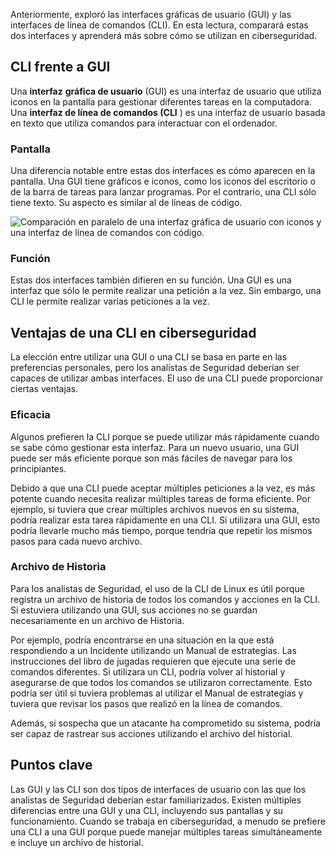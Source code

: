
Anteriormente, exploró las interfaces gráficas de usuario (GUI) y las interfaces de línea de comandos (CLI). En esta lectura, comparará estas dos interfaces y aprenderá más sobre cómo se utilizan en ciberseguridad.

## CLI frente a GUI

Una **interfaz** **gráfica de usuario** (GUI) es una interfaz de usuario que utiliza iconos en la pantalla para gestionar diferentes tareas en la computadora. Una **interfaz de línea de comandos (CLI** ) es una interfaz de usuario basada en texto que utiliza comandos para interactuar con el ordenador.

### Pantalla

Una diferencia notable entre estas dos interfaces es cómo aparecen en la pantalla. Una GUI tiene gráficos e iconos, como los iconos del escritorio o de la barra de tareas para lanzar programas. Por el contrario, una CLI sólo tiene texto. Su aspecto es similar al de líneas de código.

![Comparación en paralelo de una interfaz gráfica de usuario con iconos y una interfaz de línea de comandos con código.](https://d3c33hcgiwev3.cloudfront.net/imageAssetProxy.v1/jPiBzy6QRUC9BFKsrZSzXQ_9657c9ea0df1405aa8ba6fa1639f7bf1_Eq1sask98GT1PJWgAlVVsdoJ4BUZUA19gHHuvnwl9z5e3KfXeQ1vBp7IN8d19BsiN9mYkEWBY_x_jxXBN9NjvXa_fOEwuLWdr8JKi-Uk8ztLWl0Wm4PvLdipIryGpvtv-qMJ6WT6R2kDGXxSeF-ZJStysiZtPxlectb2JtueXryWq9cQ1Sy8YwTnUPwozg?expiry=1752883200000&hmac=3hLPYxvCib-Rq6S7yiF7o-GjOTHmsN-wsXxbneSjdzA)

### **Función**

Estas dos interfaces también difieren en su función. Una GUI es una interfaz que sólo le permite realizar una petición a la vez. Sin embargo, una CLI le permite realizar varias peticiones a la vez.

## Ventajas de una CLI en ciberseguridad

La elección entre utilizar una GUI o una CLI se basa en parte en las preferencias personales, pero los analistas de Seguridad deberían ser capaces de utilizar ambas interfaces. El uso de una CLI puede proporcionar ciertas ventajas.

### Eficacia

Algunos prefieren la CLI porque se puede utilizar más rápidamente cuando se sabe cómo gestionar esta interfaz. Para un nuevo usuario, una GUI puede ser más eficiente porque son más fáciles de navegar para los principiantes.

Debido a que una CLI puede aceptar múltiples peticiones a la vez, es más potente cuando necesita realizar múltiples tareas de forma eficiente. Por ejemplo, si tuviera que crear múltiples archivos nuevos en su sistema, podría realizar esta tarea rápidamente en una CLI. Si utilizara una GUI, esto podría llevarle mucho más tiempo, porque tendría que repetir los mismos pasos para cada nuevo archivo.

### Archivo de Historia

Para los analistas de Seguridad, el uso de la CLI de Linux es útil porque registra un archivo de historia de todos los comandos y acciones en la CLI. Si estuviera utilizando una GUI, sus acciones no se guardan necesariamente en un archivo de Historia.

Por ejemplo, podría encontrarse en una situación en la que está respondiendo a un Incidente utilizando un Manual de estrategias. Las instrucciones del libro de jugadas requieren que ejecute una serie de comandos diferentes. Si utilizara un CLI, podría volver al historial y asegurarse de que todos los comandos se utilizaron correctamente. Esto podría ser útil si tuviera problemas al utilizar el Manual de estrategias y tuviera que revisar los pasos que realizó en la línea de comandos.

Además, si sospecha que un atacante ha comprometido su sistema, podría ser capaz de rastrear sus acciones utilizando el archivo del historial.

## Puntos clave

Las GUI y las CLI son dos tipos de interfaces de usuario con las que los analistas de Seguridad deberían estar familiarizados. Existen múltiples diferencias entre una GUI y una CLI, incluyendo sus pantallas y su funcionamiento. Cuando se trabaja en ciberseguridad, a menudo se prefiere una CLI a una GUI porque puede manejar múltiples tareas simultáneamente e incluye un archivo de historial.